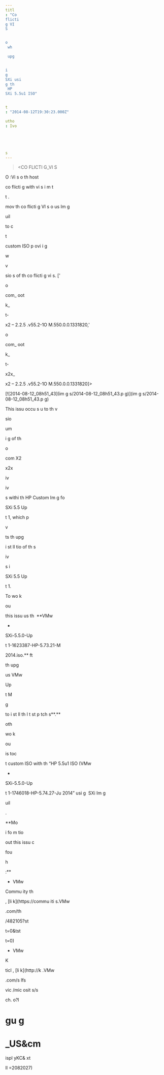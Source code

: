 ```yaml
---
titl
: "Co
flicti
g VI
S 


o
 wh

 upg


i
g 
SXi usi
g th
 HP 
SXi 5.5u1 ISO"


t
: "2014-08-12T19:30:23.000Z"

utho
: Ivo 





s
---
```


> <CO
FLICTI
G\_VI
S 


O
:Vi
s o
 th
 host 


 co
flicti
g with vi
s i
 m
t


t
.

mov
 th
 co
flicti
g VI
s o
 us
 Im
g
 
uil


 to c


t
 
 custom ISO p
ovi
i
g 

w

 v

sio
s of th
 co
flicti
g vi
s. \['

o

com\_
oot


k\_

t-

x2 – 2.2.5
.v55.2-1O
M.550.0.0.1331820,'

o

com\_
oot


k\_

t-

x2x\_

x2 – 2.2.5
.v55.2-1O
M.550.0.0.1331820\]>

[![2014-08-12_08h51_43](im
g
s/2014-08-12_08h51_43.p
g)](im
g
s/2014-08-12_08h51_43.p
g)

This issu
 occu
s 
u
 to th
 v

sio
 
um


i
g of th
 

o

com 
X2 


 
x2x 

iv

 

iv

s withi
 th
 HP Custom Im
g
 fo
 
SXi 5.5 Up

t
 1, which p

v

ts th
 upg



 i
st
ll
tio
 of th
s
 

iv

s i
 
SXi 5.5 Up

t
 1.

To wo
k 

ou

 this issu
 us
 th
 **VMw


-
SXi-5.5.0-Up

t
1-1623387-HP-5.73.21-M

2014.iso.** 
ft

 th
 upg



 us
 VMw


 Up

t
 M


g

 to i
st
ll th
 l
t
st p
tch
s**.** 

oth

 wo
k 

ou

 is toc


t
 custom ISO with th
 “HP 5.5u1 ISO (VMw


-
SXi-5.5.0-Up

t
1-1746018-HP-5.74.27-Ju
2014” usi
g  
SXi Im
g
 
uil


.

**Mo

 i
fo
m
tio
 

out this issu
 c

 

 fou

 h


:**

- VMw


 Commu
ity th



, [li
k](https://commu
iti
s.VMw


.com/th



/482105?st

t=0&tst

t=0)
- VMw


 K
 

ticl
, [li
k](http://k
.VMw


.com/s
lfs

vic
/mic
osit
s/s


ch.
o?l

gu
g
=

_US&cm
=
ispl
yKC&
xt



lI
=2082027)






